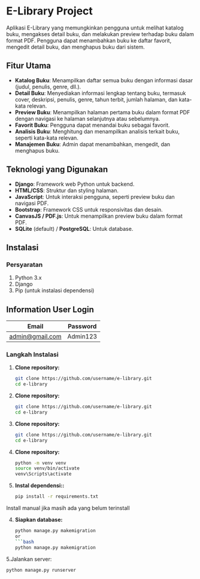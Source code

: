 # E-Library Project

Aplikasi E-Library yang memungkinkan pengguna untuk melihat katalog buku, mengakses detail buku, dan melakukan preview terhadap buku dalam format PDF. Pengguna dapat menambahkan buku ke daftar favorit, mengedit detail buku, dan menghapus buku dari sistem.

## Fitur Utama

- **Katalog Buku**: Menampilkan daftar semua buku dengan informasi dasar (judul, penulis, genre, dll.).
- **Detail Buku**: Menyediakan informasi lengkap tentang buku, termasuk cover, deskripsi, penulis, genre, tahun terbit, jumlah halaman, dan kata-kata relevan.
- **Preview Buku**: Menampilkan halaman pertama buku dalam format PDF dengan navigasi ke halaman selanjutnya atau sebelumnya.
- **Favorit Buku**: Pengguna dapat menandai buku sebagai favorit.
- **Analisis Buku**: Menghitung dan menampilkan analisis terkait buku, seperti kata-kata relevan.
- **Manajemen Buku**: Admin dapat menambahkan, mengedit, dan menghapus buku.

## Teknologi yang Digunakan

- **Django**: Framework web Python untuk backend.
- **HTML/CSS**: Struktur dan styling halaman.
- **JavaScript**: Untuk interaksi pengguna, seperti preview buku dan navigasi PDF.
- **Bootstrap**: Framework CSS untuk responsivitas dan desain.
- **CanvasJS / PDF.js**: Untuk menampilkan preview buku dalam format PDF.
- **SQLite** (default) / **PostgreSQL**: Untuk database.

## Instalasi

### Persyaratan

1. Python 3.x
2. Django
3. Pip (untuk instalasi dependensi)


## Information User Login

| Email | Password |
| -------- | -------- |
| admin@gmail.com   | Admin123    |

### Langkah Instalasi

1. **Clone repository:**
   ```bash
   git clone https://github.com/username/e-library.git
   cd e-library

1. **Clone repository:**
   ```bash
   git clone https://github.com/username/e-library.git
   cd e-library

1. **Clone repository:**
   ```bash
   git clone https://github.com/username/e-library.git
   cd e-library

2. **Clone repository:**
   ```bash
   python -m venv venv
   source venv/bin/activate
   venv\Scripts\activate

3. **Instal dependensi::**
   ```bash
   pip install -r requirements.txt

Install manual jika masih ada yang belum terinstall

4. **Siapkan database:**
   ```bash
   python manage.py makemigration
   or
   ```bash
   python manage.py makemigration

5.Jalankan server:
   ```bash
   python manage.py runserver
   ```












